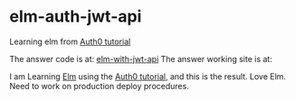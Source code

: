 # elm-auth-jwt-api
Learning elm from [Auth0 tutorial](https://auth0.com/blog/creating-your-first-elm-app-part-1/)

The answer code is at: [elm-with-jwt-api](https://github.com/auth0-blog/elm-with-jwt-api.git)
The answer working site is at: 

I am Learning [Elm](http://www.elm-lang.org) using the [Auth0 tutorial](https://auth0.com/blog/creating-your-first-elm-app-part-1/), and this is the result.  Love Elm.  Need to work on production deploy procedures.

